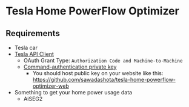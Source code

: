 # Tesla Home PowerFlow Optimizer

## Requirements

* Tesla car
* [Tesla API Client](https://developer.tesla.com/)
  * OAuth Grant Type: `Authorization Code and Machine-to-Machine`
  * [Command-authentication private key](https://github.com/teslamotors/vehicle-command?tab=readme-ov-file#generating-a-command-authentication-private-key)
    * You should host public key on your website like this: https://github.com/sawadashota/tesla-home-powerflow-optimizer-web
* Something to get your home power usage data
  * AiSEG2

